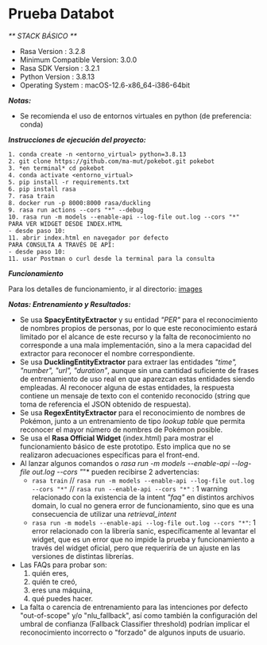 # Prueba Databot #

_** STACK BÁSICO **_

- Rasa Version      :         3.2.8
- Minimum Compatible Version: 3.0.0
- Rasa SDK Version  :         3.2.1
- Python Version    :         3.8.13
- Operating System  :         macOS-12.6-x86_64-i386-64bit

_**Notas:**_ 

- Se recomienda el uso de entornos virtuales en python (de preferencia: conda)

_**Instrucciones de ejecución del proyecto:**_

```
1. conda create -n <entorno_virtual> python=3.8.13
2. git clone https://github.com/ma-mut/pokebot.git pokebot
3. *en terminal* cd pokebot
4. conda activate <entorno_virtual>
5. pip install -r requirements.txt
6. pip install rasa
7. rasa train
8. docker run -p 8000:8000 rasa/duckling
9. rasa run actions --cors "*" --debug
10. rasa run -m models --enable-api --log-file out.log --cors "*"
PARA VER WIDGET DESDE INDEX.HTML
- desde paso 10:
11. abrir index.html en navegador por defecto
PARA CONSULTA A TRAVÉS DE API:
- desde paso 10:
11. usar Postman o curl desde la terminal para la consulta
```

_**Funcionamiento**_

Para los detalles de funcionamiento, ir al directorio: [images](/images/README.md)

_**Notas: Entrenamiento y Resultados:**_ 

- Se usa **SpacyEntityExtractor** y su entidad *"PER"* para el reconocimiento de nombres propios de personas, por lo que este reconocimiento estará limitado por el alcance de este recurso y la falta de reconocimiento no corresponde a una mala implementación, sino a la mera capacidad del extractor para reconocer el nombre correspondiente.
- Se usa **DucklingEntityExtractor** para extraer las entidades *"time", "number", "url", "duration"*, aunque sin una cantidad suficiente de frases de entrenamiento de uso real en que aparezcan estas entidades siendo empleadas. Al reconocer alguna de estas entidades, la respuesta contiene un mensaje de texto con el contenido reconocido (string que toma de referencia el JSON obtenido de respuesta).
- Se usa **RegexEntityExtractor** para el reconocimiento de nombres de Pokémon, junto a un entrenamiento de tipo *lookup table* que permita reconocer el mayor número de nombres de Pokémon posible.
- Se usa el **Rasa Official Widget** (index.html) para mostrar el funcionamiento básico de este prototipo. Esto implica que no se realizaron adecuaciones específicas para el front-end.
- Al lanzar algunos comandos  o *rasa run -m models --enable-api --log-file out.log --cors "*"* pueden recibirse 2 advertencias:
    - ```rasa train``` // ```rasa run -m models --enable-api --log-file out.log --cors "*"``` // ```rasa run --enable-api --cors "*"``` :  1 warning relacionado con la existencia de la intent *"faq"* en distintos archivos domain, lo cual no genera error de funcionamiento, sino que es una consecuencia de utilizar una *retrieval_intent*
    - ```rasa run -m models --enable-api --log-file out.log --cors "*"```: 1 error relacionado con la librería sanic, específicamente al levantar el widget, que es un error que no impide la prueba y funcionamiento a través del widget oficial, pero que requeriría de un ajuste en las versiones de distintas librerías.
- Las FAQs para probar son: 
    1. quién eres, 
    2. quién te creó, 
    3. eres una máquina, 
    4. qué puedes hacer. 
- La falta o carencia de entrenamiento para las intenciones por defecto "out-of-scope" y/o "nlu_fallback", así como también la configuración del umbral de confianza (Fallback Classifier threshold) podrían implicar el reconocimiento incorrecto o "forzado" de algunos inputs de usuario.

